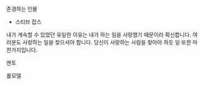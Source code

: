 존경하는 인물
- 스티브 잡스

내가 계속할 수 있었던 유일한 이유는 내가 하는 일을 사랑했기 때문이라 확신합니다.
여러분도 사랑하는 일을 찾으셔야 합니다. 당신이 사랑하는 사람을 찾아야 하듯 일 또한 마찬가지입니다.

멘토

롤모델

